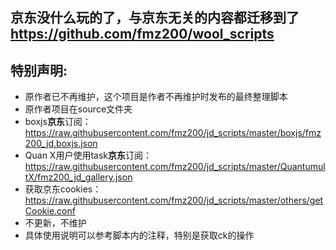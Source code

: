 ## 京东没什么玩的了，与京东无关的内容都迁移到了 https://github.com/fmz200/wool_scripts

## 特别声明:

* 原作者已不再维护，这个项目是作者不再维护时发布的最终整理脚本
* 原作者项目在source文件夹
* boxjs**京东**订阅：https://raw.githubusercontent.com/fmz200/jd_scripts/master/boxjs/fmz200_jd.boxjs.json
* Quan X用户使用task**京东**订阅：https://raw.githubusercontent.com/fmz200/jd_scripts/master/QuantumultX/fmz200_jd_gallery.json
* 获取京东cookies：https://raw.githubusercontent.com/fmz200/jd_scripts/master/others/getCookie.conf
* 不更新，不维护
* 具体使用说明可以参考脚本内的注释，特别是获取ck的操作
